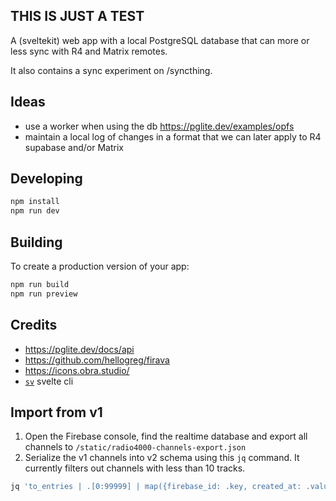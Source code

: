 ## THIS IS JUST A TEST

A (sveltekit) web app with a local PostgreSQL database that can more or less sync with R4 and Matrix remotes.

It also contains a sync experiment on /syncthing.

## Ideas

- use a worker when using the db https://pglite.dev/examples/opfs
- maintain a local log of changes in a format that we can later apply to R4 supabase and/or Matrix

## Developing

```bash
npm install
npm run dev
```

## Building

To create a production version of your app:

```bash
npm run build
npm run preview
```

## Credits

- https://pglite.dev/docs/api
- https://github.com/hellogreg/firava
- https://icons.obra.studio/
- [`sv`](https://github.com/sveltejs/cli) svelte cli

## Import from v1

1. Open the Firebase console, find the realtime database and export all channels to `/static/radio4000-channels-export.json`
2. Serialize the v1 channels into v2 schema using this `jq` command. It currently filters out channels with less than 10 tracks.

```bash
jq 'to_entries | .[0:99999] | map({firebase_id: .key, created_at: .value.created, updated_at: .value.updated, slug: .value.slug, name: .value.title, description: .value.body, image: .value.image, track_count: (.value.tracks | if . then length else 0 end), track_ids: (.value.tracks | if . then (to_entries | map(.key)) else [] end) }) | map(select(.track_count > 10)) ' static/radio4000-channels-export.json > static/r5-channels.json
```
